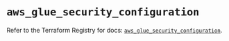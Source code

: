 # `aws_glue_security_configuration`

Refer to the Terraform Registry for docs: [`aws_glue_security_configuration`](https://registry.terraform.io/providers/hashicorp/aws/4.67.0/docs/resources/glue_security_configuration).

